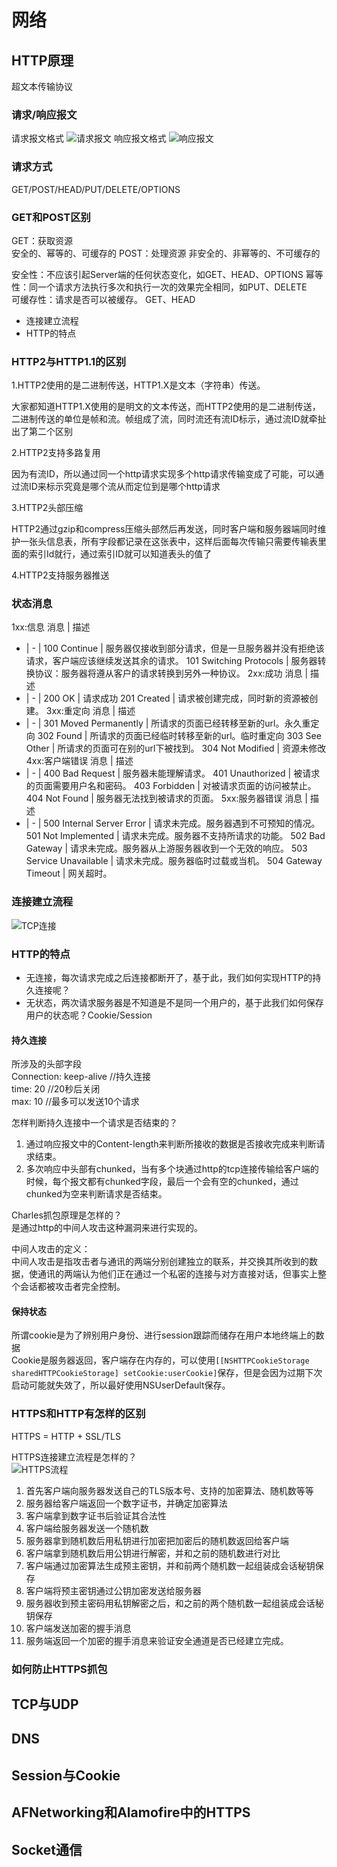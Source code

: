 # 网络

## HTTP原理

超文本传输协议

### 请求/响应报文

请求报文格式
![请求报文](./image/请求报文.png)
响应报文格式
![响应报文](./image/响应报文.png)

### 请求方式

GET/POST/HEAD/PUT/DELETE/OPTIONS

### GET和POST区别

GET：获取资源  
安全的、幂等的、可缓存的
POST：处理资源
非安全的、非幂等的、不可缓存的

安全性：不应该引起Server端的任何状态变化，如GET、HEAD、OPTIONS
幂等性：同一个请求方法执行多次和执行一次的效果完全相同，如PUT、DELETE  
可缓存性：请求是否可以被缓存。  GET、HEAD

* 连接建立流程
* HTTP的特点

### HTTP2与HTTP1.1的区别

1.HTTP2使用的是二进制传送，HTTP1.X是文本（字符串）传送。

大家都知道HTTP1.X使用的是明文的文本传送，而HTTP2使用的是二进制传送，二进制传送的单位是帧和流。帧组成了流，同时流还有流ID标示，通过流ID就牵扯出了第二个区别

2.HTTP2支持多路复用

因为有流ID，所以通过同一个http请求实现多个http请求传输变成了可能，可以通过流ID来标示究竟是哪个流从而定位到是哪个http请求

3.HTTP2头部压缩

HTTP2通过gzip和compress压缩头部然后再发送，同时客户端和服务器端同时维护一张头信息表，所有字段都记录在这张表中，这样后面每次传输只需要传输表里面的索引Id就行，通过索引ID就可以知道表头的值了

4.HTTP2支持服务器推送

### 状态消息

1xx:信息
消息 | 描述
- | - |
100 Continue | 服务器仅接收到部分请求，但是一旦服务器并没有拒绝该请求，客户端应该继续发送其余的请求。
101 Switching Protocols | 服务器转换协议：服务器将遵从客户的请求转换到另外一种协议。
2xx:成功
消息 | 描述
- | - |
200 OK | 请求成功
201 Created | 请求被创建完成，同时新的资源被创建。
3xx:重定向
消息 | 描述
- | - |
301 Moved Permanently | 所请求的页面已经转移至新的url。永久重定向
302 Found | 所请求的页面已经临时转移至新的url。临时重定向
303 See Other | 所请求的页面可在别的url下被找到。
304 Not Modified | 资源未修改
4xx:客户端错误
消息 | 描述
- | - |
400 Bad Request | 服务器未能理解请求。
401 Unauthorized | 被请求的页面需要用户名和密码。
403 Forbidden | 对被请求页面的访问被禁止。
404 Not Found | 服务器无法找到被请求的页面。
5xx:服务器错误
消息 | 描述
- | - |
500 Internal Server Error | 请求未完成。服务器遇到不可预知的情况。
501 Not Implemented | 请求未完成。服务器不支持所请求的功能。
502 Bad Gateway | 请求未完成。服务器从上游服务器收到一个无效的响应。
503 Service Unavailable | 请求未完成。服务器临时过载或当机。
504 Gateway Timeout | 网关超时。

### 连接建立流程  

![TCP连接](./image/TCP连接.png)

### HTTP的特点

* 无连接，每次请求完成之后连接都断开了，基于此，我们如何实现HTTP的持久连接呢？
* 无状态，两次请求服务器是不知道是不是同一个用户的，基于此我们如何保存用户的状态呢？Cookie/Session

#### 持久连接

所涉及的头部字段  
Connection: keep-alive  //持久连接  
time: 20  //20秒后关闭  
max: 10  //最多可以发送10个请求  

怎样判断持久连接中一个请求是否结束的？  

1. 通过响应报文中的Content-length来判断所接收的数据是否接收完成来判断请求结束。
2. 多次响应中头部有chunked，当有多个块通过http的tcp连接传输给客户端的时候，每个报文都有chunked字段，最后一个会有空的chunked，通过chunked为空来判断请求是否结束。

Charles抓包原理是怎样的？  
是通过http的中间人攻击这种漏洞来进行实现的。  

中间人攻击的定义：  
中间人攻击是指攻击者与通讯的两端分别创建独立的联系，并交换其所收到的数据，使通讯的两端认为他们正在通过一个私密的连接与对方直接对话，但事实上整个会话都被攻击者完全控制。

#### 保持状态

所谓cookie是为了辨别用户身份、进行session跟踪而储存在用户本地终端上的数据  
Cookie是服务器返回，客户端存在内存的，可以使用`[[NSHTTPCookieStorage sharedHTTPCookieStorage] setCookie:userCookie]`保存，但是会因为过期下次启动可能就失效了，所以最好使用NSUserDefault保存。  

### HTTPS和HTTP有怎样的区别

HTTPS = HTTP + SSL/TLS

HTTPS连接建立流程是怎样的？  
![HTTPS流程](./image/HTTPS流程.png)

1. 首先客户端向服务器发送自己的TLS版本号、支持的加密算法、随机数等等
2. 服务器给客户端返回一个数字证书，并确定加密算法
3. 客户端拿到数字证书后验证其合法性
4. 客户端给服务器发送一个随机数
5. 服务器拿到随机数后用私钥进行加密把加密后的随机数返回给客户端
6. 客户端拿到随机数后用公钥进行解密，并和之前的随机数进行对比
7. 客户端通过加密算法生成预主密钥，并和前两个随机数一起组装成会话秘钥保存
8. 客户端将预主密钥通过公钥加密发送给服务器
9. 服务器收到预主密码用私钥解密之后，和之前的两个随机数一起组装成会话秘钥保存
10. 客户端发送加密的握手消息
11. 服务端返回一个加密的握手消息来验证安全通道是否已经建立完成。

### 如何防止HTTPS抓包



## TCP与UDP

## DNS

## Session与Cookie

## AFNetworking和Alamofire中的HTTPS

## Socket通信
